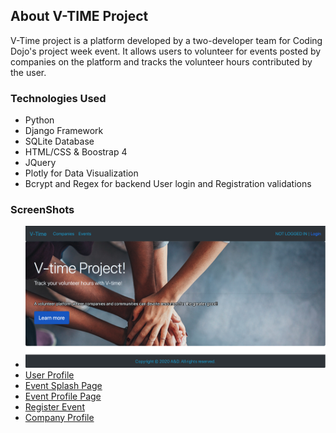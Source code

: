 ## About V-TIME Project ##
V-Time project is a platform developed by a two-developer team for Coding Dojo's project week event. It allows users to volunteer for events posted by companies on the platform and tracks the volunteer hours contributed by the user. 
### Technologies Used ###
* Python
* Django Framework
* SQLite Database
* HTML/CSS & Boostrap 4
* JQuery
* Plotly for Data Visualization
* Bcrypt and Regex for backend User login and Registration validations
### ScreenShots ###
* ![Landing Page](https://github.com/achou022/V-Time-Project/blob/master/screenshots/Landing%20Page.png)
* [User Profile](https://github.com/achou022/V-Time-Project/blob/master/screenshots/%E2%86%BBV-Time%20%7C%20User%20Profile.pdf)
* [Event Splash Page](https://github.com/achou022/V-Time-Project/blob/master/screenshots/%E2%86%BB%20V-Time%20%7C%20Event%20Spash%20Page.pdf)
* [Event Profile Page](https://github.com/achou022/V-Time-Project/blob/master/screenshots/%E2%86%BB%20V-Time%20%7C%20Event%20Functionality.pdf)
* [Register Event](https://github.com/achou022/V-Time-Project/blob/master/screenshots/%E2%86%BB%20V-Time%20%7C%20Events%20Modal.pdf)
* [Company Profile](https://github.com/achou022/V-Time-Project/blob/master/screenshots/%E2%86%BB%20V-Time%20%7C%20Company%20Profile.pdf)
